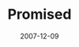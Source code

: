 ---
layout: message
category: message
series: "Hero"
title: "Promised"
date: 2007-12-09
audio-description: ""
audio: "http://s3.amazonaws.com/crossroadsaudiomessages/Hero_Week_1_Promised_12_02_07_Brian_Tome.mp3"
audio-title: "Promised"
audio-duration: "27&#58;55"
---